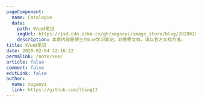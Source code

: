 ```yaml
---
pageComponent:
  name: Catalogue
  data:
    path: 《Vue》笔记
    imgUrl: https://jsd.cdn.zzko.cn/gh/xugaoyi/image_store/blog/20200204143633.png
    description: 本章内容是博主的Vue学习笔记，非教程文档，请以官方文档为准。
title: 《Vue》笔记
date: 2020-02-04 12:16:12
permalink: /note/vue/
article: false
comment: false
editLink: false
author:
  name: xugaoyi
  link: https://github.com/lhing17
---
```

